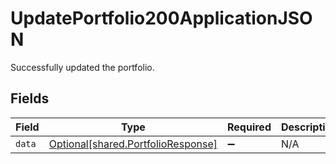 # UpdatePortfolio200ApplicationJSON

Successfully updated the portfolio.


## Fields

| Field                                                                          | Type                                                                           | Required                                                                       | Description                                                                    |
| ------------------------------------------------------------------------------ | ------------------------------------------------------------------------------ | ------------------------------------------------------------------------------ | ------------------------------------------------------------------------------ |
| `data`                                                                         | [Optional[shared.PortfolioResponse]](../../models/shared/portfolioresponse.md) | :heavy_minus_sign:                                                             | N/A                                                                            |